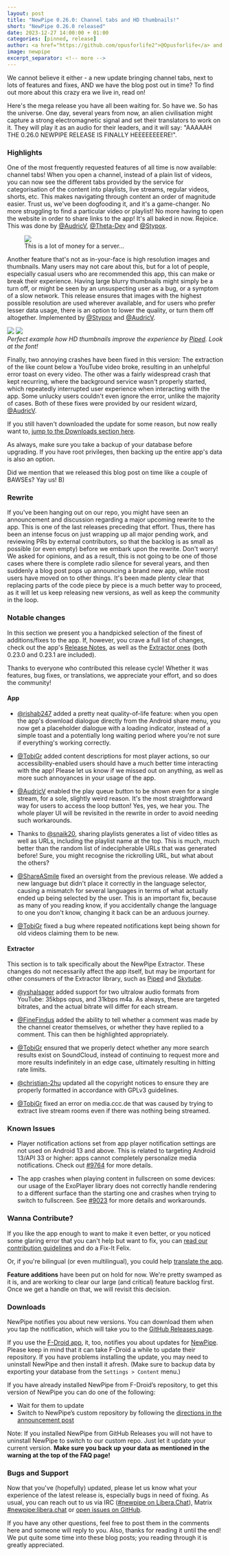 ```yaml
---
layout: post
title: "NewPipe 0.26.0: Channel tabs and HD thumbnails!"
short: "NewPipe 0.26.0 released"
date: 2023-12-27 14:00:00 + 01:00
categories: [pinned, release]
author: <a href="https://github.com/opusforlife2">@Opusforlife</a> and <a href="https://github.com/Poolitzer">@Poolitzer</a>
image: newpipe
excerpt_separator: <!-- more -->
---
```


We cannot believe it either - a new update bringing channel tabs, next to lots of features and fixes, AND we have the blog post out in time? To find out more about this crazy era we live in, read on!

<!-- more -->

Here's the mega release you have all been waiting for. So have we. So has the universe. One day, several years from now, an alien civilisation might capture a strong electromagnetic signal and set their translators to work on it. They will play it as an audio for their leaders, and it will say: "AAAAAH THE 0.26.0 NEWPIPE RELEASE IS FINALLY HEEEEEEEERE!".

### Highlights

One of the most frequently requested features of all time is now available: channel tabs! When you open a channel, instead of a plain list of videos, you can now see the different tabs provided by the service for categorisation of the content into playlists, live streams, regular videos, shorts, etc. This makes navigating through content an order of magnitude easier. Trust us, we've been dogfooding it, and it's a game-changer. No more struggling to find a particular video or playlist! No more having to open the website in order to share links to the app! It's all baked in now. Rejoice. This was done by [@AudricV](https://github.com/AudricV), [@Theta-Dev](https://github.com/Theta-Dev) and [@Stypox](https://github.com/Stypox).

<figure class="center">
    <img src="{{ site.baseurl }}/img/screenshots/channel_tabs.png" class="img-responsive">
    <figcaption class="text-center">This is a lot of money for a server...</figcaption>
</figure>

Another feature that's not as in-your-face is high resolution images and thumbnails. Many users may not care about this, but for a lot of people, especially casual users who are recommended this app, this can make or break their experience. Having large blurry thumbnails might simply be a turn off, or might be seen by an unsuspecting user as a bug, or a symptom of a slow network. This release ensures that images with the highest possible resolution are used wherever available, and for users who prefer lesser data usage, there is an option to lower the quality, or turn them off altogether. Implemented by [@Stypox](https://github.com/Stypox) and [@AudricV](https://github.com/AudricV).

<div class="media-column media-items-2">
<img class="no-flow vertical" src="{{ site.baseurl }}/img/screenshots/before_hd_thumbs.png"/>
<img class="no-flow vertical" src="{{ site.baseurl }}/img/screenshots/after_hd_thumbs.png"/>
</div>
<div class="text-center"><i>Perfect example how HD thumbnails improve the experience by <a href="https://piped.video/">Piped</a>. Look at the font!</i></div>


Finally, two annoying crashes have been fixed in this version: The extraction of the like count below a YouTube video broke, resulting in an unhelpful error toast on every video. The other was a fairly widespread crash that kept recurring, where the background service wasn't properly started, which repeatedly interrupted user experience when interacting with the app. Some unlucky users couldn't even ignore the error, unlike the majority of cases. Both of these fixes were provided by our resident wizard, [@AudricV](https://github.com/AudricV).

If you still haven't downloaded the update for some reason, but now really want to, [jump to the Downloads section here](#downloads).

As always, make sure you take a backup of your database before upgrading. If you have root privileges, then backing up the entire app's data is also an option.

Did we mention that we released this blog post on time like a couple of BAWSEs? Yay us! B)

### Rewrite

If you've been hanging out on our repo, you might have seen an announcement and discussion regarding a major upcoming rewrite to the app. This is one of the last releases preceding that effort. Thus, there has been an intense focus on just wrapping up all major pending work, and reviewing PRs by external contributors, so that the backlog is as small as possible (or even empty) before we embark upon the rewrite. Don't worry! We asked for opinions, and as a result, this is not going to be one of those cases where there is complete radio silence for several years, and then suddenly a blog post pops up announcing a brand new app, while most users have moved on to other things. It's been made plenty clear that replacing parts of the code piece by piece is a much better way to proceed, as it will let us keep releasing new versions, as well as keep the community in the loop.

### Notable changes

In this section we present you a handpicked selection of the finest of additions/fixes to the app. If, however, you crave a full list of changes, check out the app's [Release Notes](https://github.com/TeamNewPipe/NewPipe/releases/tag/v0.26.0), as well as the [Extractor ones](https://github.com/TeamNewPipe/NewPipeExtractor/releases/tag/v0.23.1) (both 0.23.0 and 0.23.1 are included).

Thanks to everyone who contributed this release cycle! Whether it was features, bug fixes, or translations, we appreciate your effort, and so does the community!

#### App

- [@rishab247](https://github.com/rishab247) added a pretty neat quality-of-life feature: when you open the app's download dialogue directly from the Android share menu, you now get a placeholder dialogue with a loading indicator, instead of a simple toast and a potentially long waiting period where you're not sure if everything's working correctly.

- [@TobiGr](https://github.com/TobiGr) added content descriptions for most player actions, so our accessibility-enabled users should have a much better time interacting with the app! Please let us know if we missed out on anything, as well as more such annoyances in your usage of the app.

- [@AudricV](https://github.com/AudricV) enabled the play queue button to be shown even for a single stream, for a sole, slightly weird reason. It's the most straightforward way for users to access the loop button! Yes, yes, we hear you. The whole player UI will be revisited in the rewrite in order to avoid needing such workarounds.

- Thanks to [@snaik20](https://github.com/snaik20), sharing playlists generates a list of video titles as well as URLs, including the playlist name at the top. This is much, much better than the random list of indecipherable URLs that was generated before! Sure, you might recognise the rickrolling URL, but what about the others?

- [@ShareASmile](https://github.com/ShareASmile) fixed an oversight from the previous release. We added a new language but didn't place it correctly in the language selector, causing a mismatch for several languages in terms of what actually ended up being selected by the user. This is an important fix, because as many of you reading know, if you accidentally change the language to one you don't know, changing it back can be an arduous journey.

- [@TobiGr](https://github.com/TobiGr) fixed a bug where repeated notifications kept being shown for old videos claiming them to be new.

#### Extractor 

This section is to talk specifically about the NewPipe Extractor. These changes do not necessarily affect the app itself, but may be important for other consumers of the Extractor library, such as [Piped](https://piped.video) and [Skytube](https://github.com/SkyTubeTeam/SkyTube).

- [@yshalsager](https://github.com/yshalsager) added support for two ultralow audio formats from YouTube: 35kbps opus, and 31kbps m4a. As always, these are targeted bitrates, and the actual bitrate will differ for each stream.

- [@FineFindus](https://github.com/FineFindus) added the ability to tell whether a comment was made by the channel creator themselves, or whether they have replied to a comment. This can then be highlighted appropriately.

- [@TobiGr](https://github.com/TobiGr) ensured that we properly detect whether any more search results exist on SoundCloud, instead of continuing to request more and more results indefinitely in an edge case, ultimately resulting in hitting rate limits.

- [@christian-2hu](https://github.com/christian-2hu) updated all the copyright notices to ensure they are properly formatted in accordance with GPLv3 guidelines.

- [@TobiGr](https://github.com/TobiGr) fixed an error on media.ccc.de that was caused by trying to extract live stream rooms even if there was nothing being streamed.

### Known Issues

- Player notification actions set from app player notification settings are not used on Android 13 and above. This is related to targeting Android 13/API 33 or higher: apps cannot completely personalize media notifications. Check out [#9764](https://github.com/TeamNewPipe/NewPipe/issues/9764) for more details.

- The app crashes when playing content in fullscreen on some devices: our usage of the ExoPlayer library does not correctly handle rendering to a different surface than the starting one and crashes when trying to switch to fullscreen. See [#9023](https://github.com/TeamNewPipe/NewPipe/issues/9023) for more details and workarounds.

### Wanna Contribute?

If you like the app enough to want to make it even better, or you noticed some glaring error that you can't help but want to fix, you can [read our contribution guidelines](https://github.com/TeamNewPipe/NewPipe/blob/dev/.github/CONTRIBUTING.md#bug-fixing) and do a Fix-It Felix.

Or, if you're bilingual (or even multilingual), you could help [translate the app](https://hosted.weblate.org/engage/newpipe/).

**Feature additions** have been put on hold for now. We're pretty swamped as it is, and are working to clear our large (and critical) feature backlog first. Once we get a handle on that, we will revisit this decision.

### Downloads

NewPipe notifies you about new versions. You can download them when you tap the notification, which will take you to the [GitHub Releases page](https://github.com/TeamNewPipe/NewPipe/releases).

If you use the [F-Droid app](https://f-droid.org/), it, too, notifies you about updates for [NewPipe](https://f-droid.org/packages/org.schabi.newpipe/).
Please keep in mind that it can take F-Droid a while to update their repository. If you have problems installing the update, you may need to uninstall NewPipe and then install it afresh. (Make sure to backup data by exporting your database from the `Settings > Content` menu.)

If you have already installed NewPipe from F-Droid’s repository, to get this version of NewPipe you can do one of the following:

* Wait for them to update
* Switch to NewPipe’s custom repository by following the [directions in the announcement post](https://newpipe.net/blog/announcement/f-droid/pinned/f-droid-repo/)

Note: If you installed NewPipe from GitHub Releases you will not have to uninstall NewPipe to switch to our custom repo. Just let it update your current version. **Make sure you back up your data as mentioned in the warning at the top of the FAQ page!**

### Bugs and Support

Now that you've (hopefully) updated, please let us know what your experience of the latest release is, especially bugs in need of fixing. As usual, you can reach out to us via IRC ([#newpipe on Libera.Chat](https://web.libera.chat/#newpipe)), Matrix [#newpipe:libera.chat](https://matrix.to/#/#newpipe:libera.chat) or [open issues on GitHub](https://github.com/TeamNewPipe/NewPipe/issues/new/choose).

If you have any other questions, feel free to post them in the comments here and someone will reply to you. Also, thanks for reading it until the end! We put quite some time into these blog posts; you reading through it is greatly appreciated.

